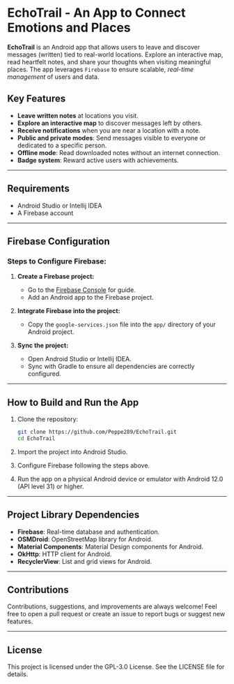 # EchoTrail - An App to Connect Emotions and Places

**EchoTrail** is an Android app that allows users to leave and discover messages (written) tied to real-world locations. Explore an interactive map, read heartfelt notes, and share your thoughts when visiting meaningful places. The app leverages `Firebase` to ensure scalable, _real-time management_ of users and data.

## Key Features
- **Leave written notes** at locations you visit.
- **Explore an interactive map** to discover messages left by others.
- **Receive notifications** when you are near a location with a note.
- **Public and private modes**: Send messages visible to everyone or dedicated to a specific person.
- **Offline mode**: Read downloaded notes without an internet connection.
- **Badge system**: Reward active users with achievements.

---

## Requirements
- Android Studio or Intellij IDEA
- A Firebase account

---

## Firebase Configuration
### Steps to Configure Firebase:
1. **Create a Firebase project:**
    - Go to the [Firebase Console](https://console.firebase.google.com/) for guide.
   - Add an Android app to the Firebase project.

2. **Integrate Firebase into the project:**
    - Copy the `google-services.json` file into the `app/` directory of your Android project.

3. **Sync the project:**
    - Open Android Studio or Intellij IDEA.
    - Sync with Gradle to ensure all dependencies are correctly configured.

---

## How to Build and Run the App
1. Clone the repository:
   ```bash
   git clone https://github.com/Peppe289/EchoTrail.git
   cd EchoTrail
   ```

2. Import the project into Android Studio.
3. Configure Firebase following the steps above.
4. Run the app on a physical Android device or emulator with Android 12.0 (API level 31) or higher.

---

## Project Library Dependencies
- **Firebase**: Real-time database and authentication.
- **OSMDroid**: OpenStreetMap library for Android.
- **Material Components**: Material Design components for Android.
- **OkHttp**: HTTP client for Android.
- **RecyclerView**: List and grid views for Android.

---

## Contributions
Contributions, suggestions, and improvements are always welcome! Feel free to open a pull request or create an issue to report bugs or suggest new features.

---

## License
This project is licensed under the GPL-3.0 License. See the LICENSE file for details.
